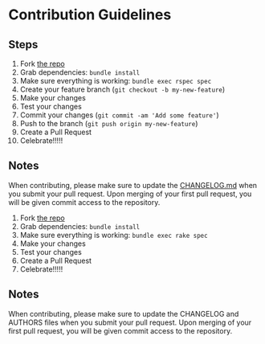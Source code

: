# Contribution Guidelines

## Steps

1. Fork [the repo](https://github.com/RubyMoney/monetize)
2. Grab dependencies: `bundle install`
3. Make sure everything is working: `bundle exec rspec spec`
4. Create your feature branch (`git checkout -b my-new-feature`)
5. Make your changes
6. Test your changes
7. Commit your changes (`git commit -am 'Add some feature'`)
8. Push to the branch (`git push origin my-new-feature`)
9. Create a Pull Request
10. Celebrate!!!!!

## Notes

When contributing, please make sure to update the [CHANGELOG.md](CHANGELOG.md) when you submit
your pull request. Upon merging of your first pull request, you will be
given commit access to the repository.
1. Fork [the repo](https://github.com/RubyMoney/money)
2. Grab dependencies: `bundle install`
3. Make sure everything is working: `bundle exec rake spec`
4. Make your changes
5. Test your changes
5. Create a Pull Request
6. Celebrate!!!!!

## Notes

When contributing, please make sure to update the CHANGELOG and AUTHORS files
when you submit your pull request. Upon merging of your first pull request,
you will be given commit access to the repository.
